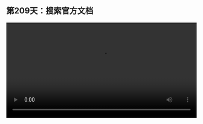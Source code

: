 ## 第209天：搜索官方文档


<video width="100%" controls controlslist="nodownload nofullscreen noremoteplayback" disablePictureInPicture>
  <source src="https://api.keepwork.com/ts-storage/siteFiles/21068/raw#1631043884020session209 搜索官方文档.webm" type="video/webm">
  <source src="https://api.keepwork.com/ts-storage/siteFiles/21069/raw#1631043904373session209 搜索官方文档_small.mp4" type="video/mp4" />
   
  你的浏览器不支持播放
</video>


<style>
video::-webkit-media-controls-fullscreen-button {
    display: none;
}
</style>
### 字幕

老师和学生在使用Paracraft的过程中，如果遇到不清楚的问题，可以**搜索官方文档**。
我们按Esc键，在**帮助**菜单下选择**学习资源**，它会打开这样的一个网站。
你也可以通过点击帮助项下的**推荐课程**，然后点击**文档**，也会打开刚刚的这个网站。
注意打开网站后，你可以在这里搜索这个网站内的内容。
例如我们可以搜索隐形，按回车。
我们看这里就会有相关隐形方块或者隐形阻挡方块的一些文档，我们点开其中一个。
这里有个视频，还有相关的讲解。
用这种方式可以在整个官网中根据文字搜索你想要的答案。

### 动手练习